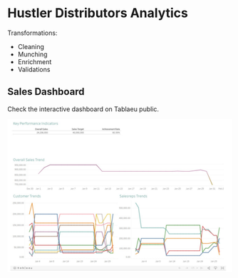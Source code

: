 # Hustler Distributors Analytics

Transformations:
- Cleaning
- Munching
- Enrichment
- Validations

## Sales Dashboard
Check the interactive dashboard on Tablaeu public.

![The viz](static/sales.jpeg)